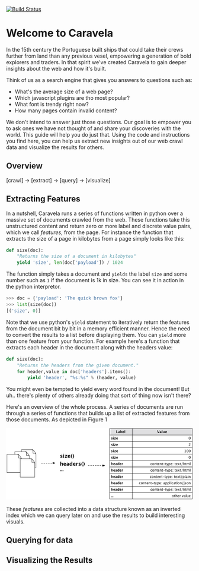 [![Build Status](https://travis-ci.org/mozilla/caravela.png)](https://travis-ci.org/mozilla/caravela)

Welcome to Caravela
====================


In the 15th century the Portuguese built ships that could take their crews further from land than any previous vesel, empowering a generation of bold explorers and traders. In that spirit we've created Caravela to gain deeper insights about the web and how it's built. 

Think of us as a search engine that gives you answers to questions such as:

* What's the average size of a web page?
* Which javascript plugins are tho most popular?
* What font is trendy right now?
* How many pages contain invalid content?

We don't intend to answer just those questions. Our goal is to empower you to ask ones we have not thought of and share your discoveries with the world. This guide will help you do just that.  Using the code and instructions you find here, you can help us extract new insights  out of our web crawl data and visualize the results for others.


Overview
-------------


[crawl] -> [extract] -> [query] -> [visualize]


Extracting Features
-------------

In a nutshell, Caravela runs a series of functions written in python over a massive set of  documents crawled from the web. These functions take this unstructured content and return zero or more label and discrete value pairs, which we call *features*,  from the page.   For instance the function that extracts the size of a page in kilobytes from a page simply looks like this:

```python
def size(doc):
    "Returns the size of a document in kilobytes"
    yield 'size', len(doc['payload']) / 1024
```

The function simply takes a document and `yields` the label `size` and some number such as `1` if the document is 1k in size. You can see it in action in the python interpretor.

```python
>>> doc = {'payload': 'The quick brown fox'}
>>> list(size(doc))
[('size', 0)]
```

Note that we use python's `yield` statement to iteratively return the features from the document bit by bit in a memory efficient manner.  Hence the need to  convert the results  to a list before displaying them. You can `yield` more than one feature from your function. For example here's a function that extracts each header in the document along with the headers value:

```python
def size(doc):
    "Returns the headers from the given document."
    for header,value in doc['headers'].items():
        yield 'header', "%s:%s" % (header, value)
```

You might even be tempted to yield every word found in the document! But uh.. there's plenty of others already doing that sort of thing now isn't there?

Here's an overview of the whole process. A series of documents are run through a  series of functions that builds up a list of extracted features from those documents. As depicted in Figure 1

![Figure 1: Extraction Overview](/docs/imgs/extraction_overview.png "Figure 1: Extraction Overview")


These *features* are collected into a data structure known as an inverted index which we can query later on and use the results to build interesting visuals.


Querying for data
----------------------

Visualizing the Results
---------------------------

